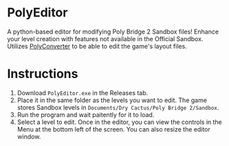 # PolyEditor
 A python-based editor for modifying Poly Bridge 2 Sandbox files! Enhance your level creation with features not available in the Official Sandbox.  
 Utilizes [PolyConverter](https://github.com/orchidalloy/PolyConverter) to be able to edit the game's layout files.

# Instructions

1. Download `PolyEditor.exe` in the Releases tab.
2. Place it in the same folder as the levels you want to edit. The game stores Sandbox levels in `Documents/Dry Cactus/Poly Bridge 2/Sandbox`.
3. Run the program and wait paitently for it to load.
4. Select a level to edit. Once in the editor, you can view the controls in the Menu at the bottom left of the screen. You can also resize the editor window.
